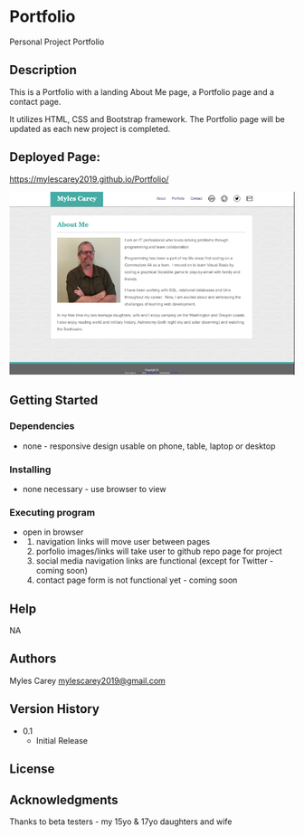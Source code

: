 # Portfolio

Personal Project Portfolio

## Description
 
This is a Portfolio with a landing About Me page, a Portfolio page and a contact page.

It utilizes HTML, CSS and Bootstrap framework.  The Portfolio page will be updated as each new project is completed.

## Deployed Page:
https://mylescarey2019.github.io/Portfolio/

![Portfolio page](assets/images/portfoliopage.png)


## Getting Started

### Dependencies

* none - responsive design usable on phone, table, laptop or desktop

### Installing

* none necessary - use browser to view

### Executing program

* open in browser 
*   1. navigation links will move user between pages
    2. porfolio images/links will take user to github repo page for project
    3. social media navigation links are functional (except for Twitter - coming soon)
    4. contact page form is not functional yet - coming soon
    

## Help

NA

## Authors

Myles Carey 
mylescarey2019@gmail.com 

## Version History
 
* 0.1
    * Initial Release

## License


## Acknowledgments

Thanks to beta testers - my 15yo & 17yo daughters and wife 
